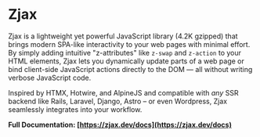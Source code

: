 
# Zjax

Zjax is a lightweight yet powerful JavaScript library (4.2K gzipped) that brings modern SPA-like interactivity to your web pages with minimal effort. By simply adding intuitive "z-attributes" like `z-swap` and `z-action` to your HTML elements, Zjax lets you dynamically update parts of a web page or bind client-side JavaScript actions directly to the DOM — all without writing verbose JavaScript code.

Inspired by HTMX, Hotwire, and AlpineJS and compatible with *any* SSR backend like Rails, Laravel, Django, Astro – or even Wordpress, Zjax seamlessly integrates into your workflow.

**Full Documentation: [https://zjax.dev/docs](https://zjax.dev/docs)**
